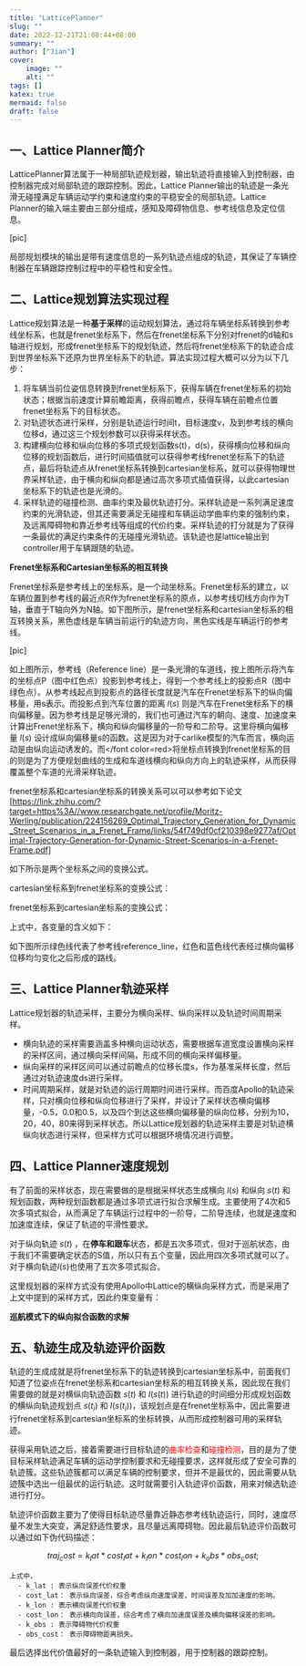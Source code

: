 ```yaml
---
title: "LatticePlanner"
slug: ""
date: 2022-12-21T21:08:44+08:00
summary: ""
author: ["Jian"]
cover:
    image: ""
    alt: ""
tags: []
katex: true
mermaid: false
draft: false
---
```


## 一、Lattice Planner简介

LatticePlanner算法属于一种局部轨迹规划器，输出轨迹将直接输入到控制器，由控制器完成对局部轨迹的跟踪控制。因此，Lattice Planner输出的轨迹是一条光滑无碰撞满足车辆运动学约束和速度约束的平稳安全的局部轨迹。Lattice Planner的输入端主要由三部分组成，感知及障碍物信息、参考线信息及定位信息。

[pic]

局部规划模块的输出是带有速度信息的一系列轨迹点组成的轨迹，其保证了车辆控制器在车辆跟踪控制过程中的平稳性和安全性。

## 二、Lattice规划算法实现过程

Lattice规划算法是一种**基于采样**的运动规划算法，通过将车辆坐标系转换到参考线坐标系，也就是frenet坐标系下，然后在frenet坐标系下分别对frenet的d轴和s轴进行规划，形成frenet坐标系下的规划轨迹，然后将frenet坐标系下的轨迹合成到世界坐标系下还原为世界坐标系下的轨迹。算法实现过程大概可以分为以下几步：

1. 将车辆当前位姿信息转换到frenet坐标系下，获得车辆在frenet坐标系的初始状态；根据当前速度计算前瞻距离，获得前瞻点，获得车辆在前瞻点位置frenet坐标系下的目标状态。
2. 对轨迹状态进行采样，分别是轨迹运行时间t，目标速度v，及到参考线的横向位移d，通过这三个规划参数可以获得采样状态。
3. 构建横向位移和纵向位移的多项式规划函数s(t)，d(s)，获得横向位移和纵向位移的规划函数后，进行时间插值就可以获得参考线frenet坐标系下的轨迹点，最后将轨迹点从frenet坐标系转换到cartesian坐标系，就可以获得物理世界采样轨迹，由于横向和纵向都是通过高次多项式插值获得，以此cartesian坐标系下的轨迹也是光滑的。
4. 采样轨迹的碰撞检测、曲率约束及最优轨迹打分。采样轨迹是一系列满足速度约束的光滑轨迹，但其还需要满足无碰撞和车辆运动学曲率约束的强制约束，及远离障碍物和靠近参考线等组成的代价约束。采样轨迹的打分就是为了获得一条最优的满足约束条件的无碰撞光滑轨迹。该轨迹也是lattice输出到controller用于车辆跟随的轨迹。


**Frenet坐标系和Cartesian坐标系的相互转换**

Frenet坐标系是参考线上的坐标系，是一个动坐标系。Frenet坐标系的建立，以车辆位置到参考线的最近点R作为frenet坐标系的原点，以参考线切线方向作为T轴，垂直于T轴向外为N轴。如下图所示，是frenet坐标系和cartesian坐标系的相互转换关系，黑色虚线是车辆当前运行的轨迹方向，黑色实线是车辆运行的参考线。</br>


[pic]

如上图所示，参考线（Reference line）是一条光滑的车道线，按上图所示将汽车的坐标点P（图中红色点）投影到参考线上，得到一个参考线上的投影点R（图中绿色点）。从参考线起点到投影点的路径长度就是汽车在Frenet坐标系下的纵向偏移量，用s表示。而投影点到汽车位置的距离 $l(s)$ 则是汽车在Frenet坐标系下的横向偏移量。因为参考线是足够光滑的，我们也可通过汽车的朝向、速度、加速度来计算出Frenet坐标系下，横向和纵向偏移量的一阶导和二阶导。这里将横向偏移量 $l(s)$ 设计成纵向偏移量s的函数。这是因为对于carlike模型的汽车而言，横向运动是由纵向运动诱发的。而</font color=red>将坐标点转换到frenet坐标系的目的</font>则是为了方便规划曲线的生成和车道线横向和纵向方向上的轨迹采样，从而获得覆盖整个车道的光滑采样轨迹。

frenet坐标系和cartesian坐标系的转换关系可以可以参考如下论文[https://link.zhihu.com/?target=https%3A//www.researchgate.net/profile/Moritz-Werling/publication/224156269_Optimal_Trajectory_Generation_for_Dynamic_Street_Scenarios_in_a_Frenet_Frame/links/54f749df0cf210398e9277af/Optimal-Trajectory-Generation-for-Dynamic-Street-Scenarios-in-a-Frenet-Frame.pdf]

 如下所示是两个坐标系之间的变换公式。

cartesian坐标系到frenet坐标系的变换公式：

frenet坐标系到cartesian坐标系的变换公式：


上式中，各变量的含义如下：

如下图所示绿色线代表了参考线reference_line，红色和蓝色线代表经过横向偏移位移均匀变化之后形成的路线。

## 三、Lattice Planner轨迹采样

Lattice规划器的轨迹采样，主要分为横向采样、纵向采样以及轨迹时间周期采样。
  - 横向轨迹的采样需要涵盖多种横向运动状态，需要根据车道宽度设置横向采样的采样区间，通过横向采样间隔，形成不同的横向采样偏移量。
  - 纵向采样的采样区间可以通过前瞻点的位移长度s，作为基准采样长度，然后通过对轨迹速度ds进行采样。
  - 时间周期采样，就是对轨迹的运行周期时间进行采样。而百度Apollo的轨迹采样，只对横向位移和纵向位移进行了采样，并设计了采样状态横向偏移量，-0.5，0.0和0.5，以及四个到达这些横向偏移量的纵向位移，分别为10，20，40，80来得到采样状态。所以Lattice规划器的轨迹采样主要是对轨迹横纵向状态进行采样，但采样方式可以根据环境情况进行调整。

## 四、Lattice Planner速度规划

有了前面的采样状态，现在需要做的是根据采样状态生成横向 $l(s)$ 和纵向 $s(t)$ 和规划函数，两种规划函数都是通过多项式进行拟合求解生成。主要使用了4次和5次多項式拟合，从而满足了车辆运行过程中的一阶导，二阶导连续，也就是速度和加速度连续，保证了轨迹的平滑性要求。</br>

对于纵向轨迹 $s(t)$ ，在**停车和跟车**状态，都是五次多项式，但对于巡航状态，由于我们不需要确定状态的S值，所以只有五个变量，因此用四次多项式就可以了。对于横向轨迹$l(s)$也使用了五次多项式拟合。

这里规划器的采样方式没有使用Apollo中Lattice的横纵向采样方式，而是采用了上文中提到的采样方式，因此约束变量有：

**巡航模式下的纵向拟合函数的求解**

## 五、轨迹生成及轨迹评价函数

轨迹的生成成就是将frenet坐标系下的轨迹转换到cartesian坐标系中，前面我们知道了位姿点在frenet坐标系和cartesian坐标系的相互转换关系，因此现在我们需要做的就是对横纵向轨迹函数 $s(t)$ 和 $l(s(t))$ 进行轨迹的时间细分形成规划函数的横纵向轨迹规划点 $s(t_i)$ 和 $l(s(t_i))$，该规划点是在frenet坐标系中，因此需要进行frenet坐标系到cartesian坐标系的坐标转换，从而形成控制器可用的采样轨迹。

获得采用轨迹之后，接着需要进行目标轨迹的<font color=red>曲率检查</font>和<font color=red>碰撞检测</font>，目的是为了使目标采样轨迹满足车辆的运动学控制要求和无碰撞要求，这样就形成了安全可靠的轨迹簇。这些轨迹簇都可以满足车辆的控制要求，但并不是最优的，因此需要从轨迹簇中选出一组最优的运行轨迹。这时就需要引入轨迹评价函数，用来对候选轨迹进行打分。

轨迹评价函数主要为了使得目标轨迹尽量靠近静态参考线轨迹运行，同时，速度尽量不发生大突变，满足舒适性要求，且尽量远离障碍物。因此最后轨迹评价函数可以通过如下伪代码描述：

$$traj_cost = k_lat * cost_lat + k_lon * cost_lon + k_obs * obs_cost;$$

    上式中，
      - k_lat : 表示纵向误差代价权重
      - cost_lat： 表示纵向误差，综合考虑纵向速度误差，时间误差及加加速度的影响。
      - k_lon : 表示横向误差代价权重
      - cost_lon： 表示横向向误差，综合考虑了横向加速度误差及横向偏移误差的影响。
      - k_obs : 表示障碍物代价权重
      - obs_cost： 表示障碍物距离损失。

最后选择出代价值最好的一条轨迹输入到控制器，用于控制器的跟踪控制。